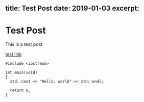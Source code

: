title: Test Post
date: 2019-01-03
excerpt: 
---
# Test Post

This is a test post

[test link](https://google.com)

```clike
#include <iostream>

int main(void)
{
  std::cout << "Hello, world" << std::endl;

  return 0;
}
```
